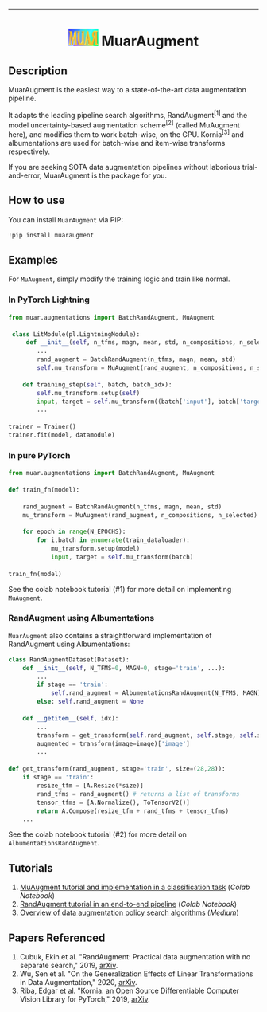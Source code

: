 ---

<div align="center">    
 
# <img src="muar-final-design-2.JPG" width="60" height="35"/>     MuarAugment  

</div>

## Description   
MuarAugment is the easiest way to a state-of-the-art data augmentation pipeline. 

It adapts the leading pipeline search algorithms, RandAugment<sup>[1]</sup> and the model uncertainty-based augmentation scheme<sup>[2]</sup> (called MuAugment here), and modifies them to work batch-wise, on the GPU. Kornia<sup>[3]</sup> and albumentations are used for batch-wise and item-wise transforms respectively.

If you are seeking SOTA data augmentation pipelines without laborious trial-and-error, MuarAugment is the package for you.

## How to use   
You can install `MuarAugment` via PIP:  
```python
!pip install muaraugment
```

## Examples

For `MuAugment`, simply modify the training logic and train like normal.

### In PyTorch Lightning
```python
from muar.augmentations import BatchRandAugment, MuAugment

 class LitModule(pl.LightningModule):
     def __init__(self, n_tfms, magn, mean, std, n_compositions, n_selected):
        ...
        rand_augment = BatchRandAugment(n_tfms, magn, mean, std)
        self.mu_transform = MuAugment(rand_augment, n_compositions, n_selected)

    def training_step(self, batch, batch_idx):
        self.mu_transform.setup(self)
        input, target = self.mu_transform((batch['input'], batch['target']))
        ...
        
trainer = Trainer()
trainer.fit(model, datamodule)
```

### In pure PyTorch
```python
from muar.augmentations import BatchRandAugment, MuAugment

def train_fn(model):

    rand_augment = BatchRandAugment(n_tfms, magn, mean, std)
    mu_transform = MuAugment(rand_augment, n_compositions, n_selected)
    
    for epoch in range(N_EPOCHS):
        for i,batch in enumerate(train_dataloader):
            mu_transform.setup(model)
            input, target = self.mu_transform(batch)
            
train_fn(model)
```

See the colab notebook tutorial (#1) for more detail on implementing `MuAugment`.

### RandAugment using Albumentations

`MuarAugment` also contains a straightforward implementation of RandAugment using Albumentations:
```python
class RandAugmentDataset(Dataset):
    def __init__(self, N_TFMS=0, MAGN=0, stage='train', ...):
        ...
        if stage == 'train': 
            self.rand_augment = AlbumentationsRandAugment(N_TFMS, MAGN)
        else: self.rand_augment = None

    def __getitem__(self, idx):
        ...
        transform = get_transform(self.rand_augment, self.stage, self.size)
        augmented = transform(image=image)['image']
        ...

def get_transform(rand_augment, stage='train', size=(28,28)):
    if stage == 'train':
        resize_tfm = [A.Resize(*size)]
        rand_tfms = rand_augment() # returns a list of transforms
        tensor_tfms = [A.Normalize(), ToTensorV2()]
        return A.Compose(resize_tfm + rand_tfms + tensor_tfms)
    ...
```    

See the colab notebook tutorial (#2) for more detail on `AlbumentationsRandAugment`.

## Tutorials   
1. [MuAugment tutorial and implementation in a classification task](https://github.com/adam-mehdi/MuarAugment/blob/master/MuAugmentTutorial.ipynb) (*Colab Notebook*)
2. [RandAugment tutorial in an end-to-end pipeline](https://github.com/adam-mehdi/MuarAugment/blob/master/RandAugmentTutorial.ipynb) (*Colab Notebook*)
3. [Overview of data augmentation policy search algorithms](https://adam-mehdi23.medium.com/automatic-data-augmentation-an-overview-and-the-sota-109ffbf43a20) (*Medium*)

## Papers Referenced
1. Cubuk, Ekin et al. "RandAugment: Practical data augmentation with no separate search," 2019, [arXiv](http://arxiv.org/abs/1909.13719).
2. Wu, Sen et al. "On the Generalization Effects of Linear Transformations in Data Augmentation," 2020, [arXiv](https://arxiv.org/abs/2005.00695).
3. Riba, Edgar et al. "Kornia: an Open Source Differentiable Computer Vision Library for PyTorch," 2019, [arXiv](https://arxiv.org/abs/1910.02190).

